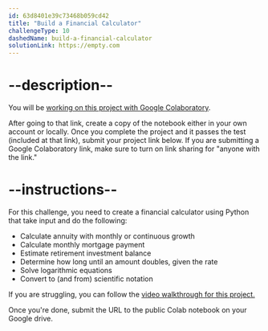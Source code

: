 ```yaml
---
id: 63d8401e39c73468b059cd42
title: "Build a Financial Calculator"
challengeType: 10
dashedName: build-a-financial-calculator
solutionLink: https://empty.com
---
```


# --description--

You will be <a href="https://colab.research.google.com/drive/1zUAVAkwyjat4Z-8nfrajM1ut9UcO18We?usp=sharing" target="_blank" rel="noopener noreferrer nofollow">working on this project with Google Colaboratory</a>.

After going to that link, create a copy of the notebook either in your own account or locally. Once you complete the project and it passes the test (included at that link), submit your project link below. If you are submitting a Google Colaboratory link, make sure to turn on link sharing for "anyone with the link."

# --instructions--

For this challenge, you need to create a financial calculator using Python that take input and do the following:

- Calculate annuity with monthly or continuous growth
- Calculate monthly mortgage payment
- Estimate retirement investment balance
- Determine how long until an amount doubles, given the rate
- Solve logarithmic equations
- Convert to (and from) scientific notation

If you are struggling, you can follow the <a href="https://www.youtube.com/embed/c2AhGd6srJ0" target="_blank" rel="noopener noreferrer nofollow">video walkthrough for this project.</a>

Once you're done, submit the URL to the public Colab notebook on your Google drive.

